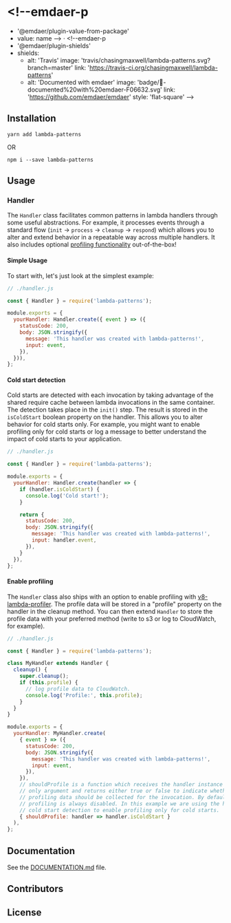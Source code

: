 # <!--emdaer-p
  - '@emdaer/plugin-value-from-package'
  - value: name
--> · <!--emdaer-p
  - '@emdaer/plugin-shields'
  - shields:
      - alt: 'Travis'
        image: 'travis/chasingmaxwell/lambda-patterns.svg?branch=master'
        link: 'https://travis-ci.org/chasingmaxwell/lambda-patterns'
      - alt: 'Documented with emdaer'
        image: 'badge/📓-documented%20with%20emdaer-F06632.svg'
        link: 'https://github.com/emdaer/emdaer'
        style: 'flat-square'
      -->

<!--emdaer-p
  - '@emdaer/plugin-value-from-package'
  - value: description
-->

<!-- toc -->

## Installation

`yarn add lambda-patterns`

 OR

`npm i --save lambda-patterns`

## Usage

### Handler

The `Handler` class facilitates common patterns in lambda handlers through some useful abstractions. For example, it processes events through a standard flow (`init` -> `process` -> `cleanup` -> `respond`) which allows you to alter and extend behavior in a repeatable way across multiple handlers. It also includes optional [profiling functionality](#enable-profiling) out-of-the-box!

#### Simple Usage

To start with, let's just look at the simplest example:

```javascript
// ./handler.js

const { Handler } = require('lambda-patterns');

module.exports = {
  yourHandler: Handler.create({ event } => ({
    statusCode: 200,
    body: JSON.stringify({
      message: 'This handler was created with lambda-patterns!',
      input: event,
    }),
  })),
};
```

#### Cold start detection

Cold starts are detected with each invocation by taking advantage of the shared require cache between lambda invocations in the same container. The detection takes place in the `init()` step. The result is stored in the `isColdStart` boolean property on the handler. This allows you to alter behavior for cold starts only. For example, you might want to enable profiling only for cold starts or log a message to better understand the impact of cold starts to your application.

```javascript
// ./handler.js

const { Handler } = require('lambda-patterns');

module.exports = {
  yourHandler: Handler.create(handler => {
    if (handler.isColdStart) {
      console.log('Cold start!');
    }

    return {
      statusCode: 200,
      body: JSON.stringify({
        message: 'This handler was created with lambda-patterns!',
        input: handler.event,
      }),
    }
  }),
};
```


#### Enable profiling

The `Handler` class also ships with an option to enable profiling with [v8-lambda-profiler](https://github.com/iopipe/v8-profiler-lambda). The profile data will be stored in a "profile" property on the handler in the cleanup method. You can then extend `Handler` to store the profile data with your preferred method (write to s3 or log to CloudWatch, for example).

```javascript
// ./handler.js

const { Handler } = require('lambda-patterns');

class MyHandler extends Handler {
  cleanup() {
    super.cleanup();
    if (this.profile) {
      // log profile data to CloudWatch.
      console.log('Profile:', this.profile);
    }
  }
}

module.exports = {
  yourHandler: MyHandler.create(
    { event } => ({
      statusCode: 200,
      body: JSON.stringify({
        message: 'This handler was created with lambda-patterns!',
        input: event,
      }),
    }),
    // shouldProfile is a function which receives the handler instance as its
    // only argument and returns either true or false to indicate whether
    // profiling data should be collected for the invocation. By default,
    // profiling is always disabled. In this example we are using the handler's
    // cold start detection to enable profiling only for cold starts.
    { shouldProfile: handler => handler.isColdStart }
  ),
};
```

## Documentation

See the [DOCUMENTATION.md](./DOCUMENTATION.md) file.

## Contributors

<!--emdaer-p
  - '@emdaer/plugin-contributors-details-github'
-->

## License

<!--emdaer-p
  - '@emdaer/plugin-license-reference'
-->

<!--emdaer-t
  - '@emdaer/transform-table-of-contents'
-->
